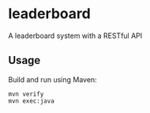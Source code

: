 # leaderboard

A leaderboard system with a RESTful API

## Usage

Build and run using Maven:

```
mvn verify
mvn exec:java
```